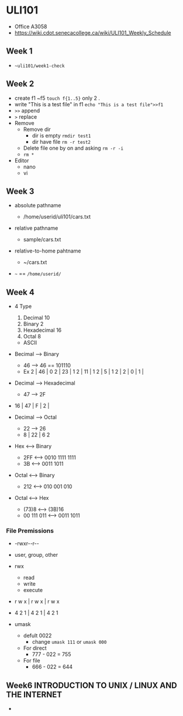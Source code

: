 # ULI101

- Office A3058
- https://wiki.cdot.senecacollege.ca/wiki/ULI101_Weekly_Schedule

## Week 1

- `~uli101/week1-check`

## Week 2

- create f1 ~f5 `touch f{1..5}` only 2 .
- write "This is a test file" in f1 `echo "This is a test file">>f1`
- `>>` append
- `>` replace
- Remove
  - Remove dir
    - dir is empty `rmdir test1`
    - dir have file `rm -r test2`
  - Delete file one by on and asking `rm -r -i`
  - `rm *`
- Editor
  - nano
  - vi

## Week 3

- absolute pathname
  - /home/userid/uli101/cars.txt
- relative pathname
  - sample/cars.txt
- relative-to-home pahtname
  - ~/cars.txt

- `~` == `/home/userid/`

## Week 4

- 4 Type
  1. Decimal 10
  2. Binary 2
  3. Hexadecimal 16
  4. Octal 8
  - ASCII

- Becimal --> Binary
  - 46 --> 46 == 101110
  - Ex 2 | 46 | 0
       2 | 23 | 1
       2 | 11 | 1
       2 |  5 | 1
       2 |  2 | 0
         |  1 |

- Decimal --> Hexadecimal
  - 47 --> 2F
- 16 | 47 | F
     |  2 |

- Decimal --> Octal
  - 22 --> 26
  - 8 | 22 | 6
         2

- Hex <--> Binary
  - 2FF <--> 0010 1111 1111
  - 3B <--> 0011 1011

- Octal <--> Binary
  - 212 <--> 010 001 010

- Octal <--> Hex
  - (73)8 <--> (3B)16
  - 00 111 011 <--> 0011 1011

### File Premissions

- -rwxr--r--
- user, group, other
- rwx
  - read
  - write
  - execute
- r w x | r w x | r w x
- 4 2 1 | 4 2 1 | 4 2 1

- umask
  - defult 0022
    - change `umask 111` or `umask 000`
  - For direct
    - 777 - 022 = 755
  - For file
    - 666 - 022 = 644

## Week6 INTRODUCTION TO UNIX / LINUX AND THE INTERNET

- 